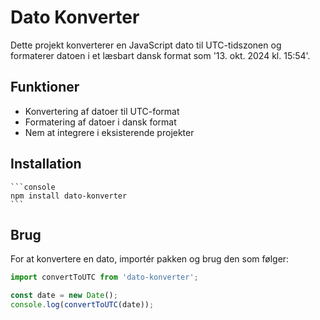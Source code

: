 # Dato Konverter

Dette projekt konverterer en JavaScript dato til UTC-tidszonen og formaterer datoen i et læsbart dansk format som '13. okt. 2024 kl. 15:54'.

## Funktioner

- Konvertering af datoer til UTC-format
- Formatering af datoer i dansk format
- Nem at integrere i eksisterende projekter

## Installation

    ```console
    npm install dato-konverter
    ```

## Brug

For at konvertere en dato, importér pakken og brug den som følger:
```javascript
import convertToUTC from 'dato-konverter';

const date = new Date();
console.log(convertToUTC(date));
